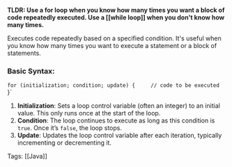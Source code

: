 **TLDR: Use a for loop when you know how many times you want a block of code repeatedly executed. Use a [[while loop]] when you don't know how many times.**

Executes code repeatedly based on a specified condition. It's useful when you know how many times you want to execute a statement or a block of statements.
### Basic Syntax:

`for (initialization; condition; update) {     // code to be executed 
`}`

1. **Initialization**: Sets a loop control variable (often an integer) to an initial value. This only runs once at the start of the loop.
2. **Condition**: The loop continues to execute as long as this condition is `true`. Once it’s `false`, the loop stops.
3. **Update**: Updates the loop control variable after each iteration, typically incrementing or decrementing it.

Tags:
[[Java]]